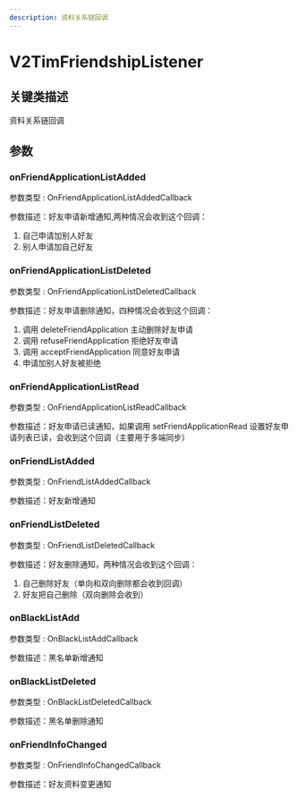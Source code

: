 ```yaml
---
description: 资料关系链回调
---
```


# V2TimFriendshipListener

## 关键类描述

资料关系链回调

## 参数

### onFriendApplicationListAdded

参数类型 : OnFriendApplicationListAddedCallback

参数描述：好友申请新增通知,两种情况会收到这个回调：

1. 自己申请加别人好友
2. 别人申请加自己好友

### onFriendApplicationListDeleted

参数类型 : OnFriendApplicationListDeletedCallback

参数描述：好友申请删除通知，四种情况会收到这个回调：

1. 调用 deleteFriendApplication 主动删除好友申请
2. 调用 refuseFriendApplication 拒绝好友申请
3. 调用 acceptFriendApplication 同意好友申请
4. 申请加别人好友被拒绝

### onFriendApplicationListRead

参数类型 : OnFriendApplicationListReadCallback

参数描述：好友申请已读通知，如果调用 setFriendApplicationRead 设置好友申请列表已读，会收到这个回调（主要用于多端同步）

### onFriendListAdded

参数类型 : OnFriendListAddedCallback

参数描述：好友新增通知

### onFriendListDeleted

参数类型 : OnFriendListDeletedCallback

参数描述：好友删除通知，两种情况会收到这个回调：

1. 自己删除好友（单向和双向删除都会收到回调）
2. 好友把自己删除（双向删除会收到）

### onBlackListAdd

参数类型 : OnBlackListAddCallback

参数描述：黑名单新增通知

### onBlackListDeleted

参数类型 : OnBlackListDeletedCallback

参数描述：黑名单删除通知

### onFriendInfoChanged

参数类型 : OnFriendInfoChangedCallback

参数描述：好友资料变更通知
